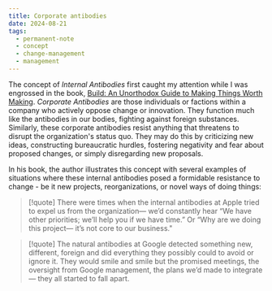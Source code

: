```yaml
---
title: Corporate antibodies
date: 2024-08-21
tags:
  - permanent-note
  - concept
  - change-management
  - management
---
```


The concept of *Internal Antibodies* first caught my attention while I was engrossed in the book, [Build: An Unorthodox Guide to Making Things Worth Making](literature-notes/Books/Build.%20An%20Unorthodox%20Guide%20to%20Making%20Things%20Worth%20Making.md). *Corporate Antibodies* are those individuals or factions within a company who actively oppose change or innovation. They function much like the antibodies in our bodies, fighting against foreign substances. Similarly, these corporate antibodies resist anything that threatens to disrupt the organization's status quo. They may do this by criticizing new ideas, constructing bureaucratic hurdles, fostering negativity and fear about proposed changes, or simply disregarding new proposals.

In his book, the author illustrates this concept with several examples of situations where these internal antibodies posed a formidable resistance to change - be it new projects, reorganizations, or novel ways of doing things:

> [!quote]
>There were times when the internal antibodies at Apple tried to expel us from the organization— we’d constantly hear “We have other priorities; we’ll help you if we have time.” Or “Why are we doing this project— it’s not core to our business."


> [!quote]
>The natural antibodies at Google detected something new, different, foreign and did everything they possibly could to avoid or ignore it. They would smile and smile but the promised meetings, the oversight from Google management, the plans we’d made to integrate— they all started to fall apart.


